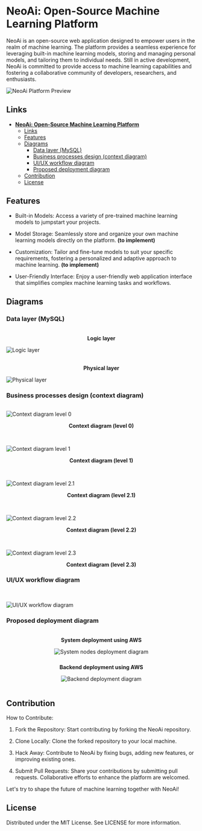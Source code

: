 # **NeoAi: Open-Source Machine Learning Platform**

NeoAi is an open-source web application designed to empower users in the realm of machine learning. The platform provides a seamless experience for leveraging built-in machine learning models, storing and managing personal models, and tailoring them to individual needs. Still in active development, NeoAi is committed to provide access to machine learning capabilities and fostering a collaborative community of developers, researchers, and enthusiasts.

![NeoAi Platform Preview](./NeoAiPreview.png)

<!-- > [!IMPORTANT]
> This project is still under development. Any contributions are welcomed! -->

## Links
- [**NeoAi: Open-Source Machine Learning Platform**](#neoai-open-source-machine-learning-platform)
  - [Links](#links)
  - [Features](#features)
  - [Diagrams](#diagrams)
    - [Data layer (MySQL)](#data-layer-mysql)
    - [Business processes design (context diagram)](#business-processes-design-context-diagram)
    - [UI/UX workflow diagram](#uiux-workflow-diagram)
    - [Proposed deployment diagram](#proposed-deployment-diagram)
  - [Contribution](#contribution)
  - [License](#license)



## Features
- Built-in Models: Access a variety of pre-trained machine learning models to jumpstart your projects.

- Model Storage: Seamlessly store and organize your own machine learning models directly on the platform. **(to implement)**

- Customization: Tailor and fine-tune models to suit your specific requirements, fostering a personalized and adaptive approach to machine learning. **(to implement)**

- User-Friendly Interface: Enjoy a user-friendly web application interface that simplifies complex machine learning tasks and workflows.

## Diagrams

### Data layer (MySQL)
<br/>
<div  style="text-align: center;">
<span style="font-weight: bold;">Logic layer</span>
</div>

![Logic layer](./images/data/logic_layer.png)

<br/>

<div  style="text-align: center;">
<span style="font-weight: bold;">Physical layer</span>
</div>

![Physical layer](./images/data/physical_layer.png)

### Business processes design (context diagram)
<section style="display: flex; flex-direction: column; gap: 30px;">

<div>

![Context diagram level 0](./images/bp/context_l0.png)
<div style="text-align: center;">
<span style="font-weight: bold;">Context diagram (level 0)</span>
</div>
</div>

<div>

![Context diagram level 1](./images/bp/context_l1.png)
<div style="text-align: center;">
<span style="font-weight: bold;">Context diagram (level 1)</span>
</div>
</div>

<div>

![Context diagram level 2.1](./images/bp/context_l2.1.png)
<div style="text-align: center;">
<span style="font-weight: bold;">Context diagram (level 2.1)</span>
</div>
</div>

<div>

![Context diagram level 2.2](./images/bp/context_l2.2.png)
<div style="text-align: center;">
<span style="font-weight: bold;">Context diagram (level 2.2)</span>
</div>
</div>

<div>

![Context diagram level 2.3](./images/bp/context_l2.3.png)
<div style="text-align: center;">
<span style="font-weight: bold;">Context diagram (level 2.3)</span>
</div>
</div>

</section>

### UI/UX workflow diagram

<br/>

![UI/UX workflow diagram](./images/uiux/workflow.png)

### Proposed deployment diagram

<br/>

<div style="display: flex; flex-direction: column; gap: 10px;">
<div style="text-align: center;">
<span style="font-weight: bold;">System deployment using AWS</span>


![System nodes deployment diagram](./images/deployment/system.png)
</div>

<div style="text-align: center;">
<span style="font-weight: bold;">Backend deployment using AWS</span>


![Backend deployment diagram](./images/deployment/backend.png)
</div>

</div>

## Contribution

How to Contribute:
1) Fork the Repository: Start contributing by forking the NeoAi repository.

2) Clone Locally: Clone the forked repository to your local machine.

3) Hack Away: Contribute to NeoAi by fixing bugs, adding new features, or improving existing ones.

4) Submit Pull Requests: Share your contributions by submitting pull requests. Collaborative efforts to enhance the platform are welcomed.

Let's try to shape the future of machine learning together with NeoAi!


## License
Distributed under the MIT License. See LICENSE for more information.